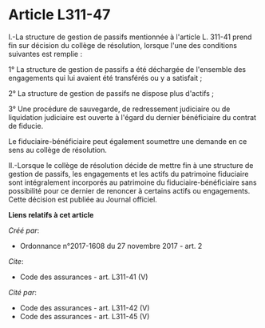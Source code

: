 # Article L311-47

I.-La structure de gestion de passifs mentionnée à l'article L. 311-41 prend fin sur décision du collège de résolution,
lorsque l'une des conditions suivantes est remplie : 

1° La structure de gestion de passifs a été déchargée de l'ensemble des engagements qui lui avaient été transférés ou y a
satisfait ; 

2° La structure de gestion de passifs ne dispose plus d'actifs ; 

3° Une procédure de sauvegarde, de redressement judiciaire ou de liquidation judiciaire est ouverte à l'égard du dernier
bénéficiaire du contrat de fiducie. 

Le fiduciaire-bénéficiaire peut également soumettre une demande en ce sens au collège de résolution. 

II.-Lorsque le collège de résolution décide de mettre fin à une structure de gestion de passifs, les engagements et les
actifs du patrimoine fiduciaire sont intégralement incorporés au patrimoine du fiduciaire-bénéficiaire sans possibilité pour
ce dernier de renoncer à certains actifs ou engagements. Cette décision est publiée au Journal officiel.

**Liens relatifs à cet article**

_Créé par_:

  - Ordonnance n°2017-1608 du 27 novembre 2017 - art. 2

_Cite_:

  - Code des assurances - art. L311-41 (V)

_Cité par_:

  - Code des assurances - art. L311-42 (V)
  - Code des assurances - art. L311-45 (V)
